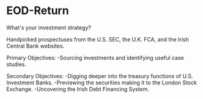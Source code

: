 # EOD-Return

What's your investment strategy?

Handpicked prospectuses from the U.S. SEC, the U.K. FCA, and the Irish Central Bank websites.

Primary Objectives:
-Sourcing investments and identifying useful case studies.


Secondary Objectives:
-Digging deeper into the treasury functions of U.S. Investment Banks.
-Previewing the securities making it to the London Stock Exchange.
-Uncovering the Irish Debt Financing System.
